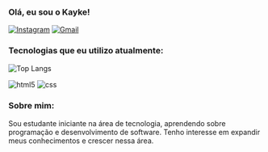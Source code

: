 ### Olá, eu sou o Kayke!
[![Instagram](https://img.shields.io/badge/Instagram-E4405F?style=for-the-badge&logo=instagram&logoColor=white)](https://www.instagram.com/kaykesalxs/)
[![Gmail](https://img.shields.io/badge/Gmail-D14836?style=for-the-badge&logo=gmail&logoColor=white)](https://mail.google.com/mail/u/1/#inbox)
<br>

### Tecnologias que eu utilizo atualmente:

![Top Langs](https://github-readme-stats.vercel.app/api/top-langs/?username=kaykesalxs&langs_count=8)


<div style="display: inline-block;">
    <img align="center" alt="html5" src="https://img.shields.io/badge/HTML5-E34F26?style=for-the-badge&logo=html5&logoColor=white" />
    <img align="center" alt="css" src="https://img.shields.io/badge/CSS3-1572B6?style=for-the-badge&logo=css3&logoColor=white" />
   
  </div>

  <br>
  
### Sobre mim:
Sou estudante iniciante na área de tecnologia, aprendendo sobre programação e desenvolvimento de software. Tenho interesse em expandir meus conhecimentos e crescer nessa área.

